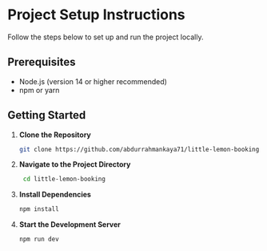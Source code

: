 # Project Setup Instructions

Follow the steps below to set up and run the project locally.

## Prerequisites

-   Node.js (version 14 or higher recommended)
-   npm or yarn

## Getting Started

1. **Clone the Repository**

    ```bash
    git clone https://github.com/abdurrahmankaya71/little-lemon-booking.git

    ```

2. **Navigate to the Project Directory**

    ```bash
     cd little-lemon-booking

    ```

3. **Install Dependencies**

    ```bash
    npm install

    ```

4. **Start the Development Server**
    ```bash
    npm run dev
    ```
